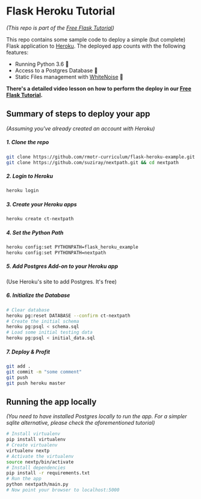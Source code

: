 # Flask Heroku Tutorial
_(This repo is part of the [Free Flask Tutorial](https://flask-tutorial.com))_

This repo contains some sample code to deploy a simple (but complete) Flask application to [Heroku](https://heroku.com). The deployed app counts with the following features:

* Running Python 3.6 🐍
* Access to a Postgres Database 📘
* Static Files management with [WhiteNoise](http://whitenoise.evans.io/en/stable/) 🔌

**There's a detailed video lesson on how to perform the deploy in our [Free Flask Tutorial](https://flask-tutorial.com).**

## Summary of steps to deploy your app
_(Assuming you've already created an account with Heroku)_

##### 1. Clone the repo
```bash
git clone https://github.com/rmotr-curriculum/flask-heroku-example.git && cd flask-heroku-example
git clone https://github.com/suziray/nextpath.git && cd nextpath
```

##### 2. Login to Heroku
```bash
heroku login
```

##### 3. Create your Heroku apps
```bash
heroku create ct-nextpath
```

##### 4. Set the Python Path
```bash
heroku config:set PYTHONPATH=flask_heroku_example
heroku config:set PYTHONPATH=nextpath
```

##### 5. Add Postgres Add-on to your Heroku app
(Use Heroku's site to add Postgres. It's free)

##### 6. Initialize the Database
```bash
# Clear database
heroku pg:reset DATABASE --confirm ct-nextpath
# Create the initial schema
heroku pg:psql < schema.sql
# Load some initial testing data
heroku pg:psql < initial_data.sql
```

##### 7. Deploy & Profit
```bash
git add .
git commit -m "some comment"
git push
git push heroku master
```

## Running the app locally
_(You need to have installed Postgres locally to run the app. For a simpler sqlite alternative, please check the aforementioned tutorial)_

```bash
# Install virtualenv
pip install virtualenv
# Create virtualenv
virtualenv nextp
# Activate the virtualenv
source nextp/bin/activate
# Install dependencies
pip install -r requirements.txt
# Run the app
python nextpath/main.py
# Now point your browser to localhost:5000
```
